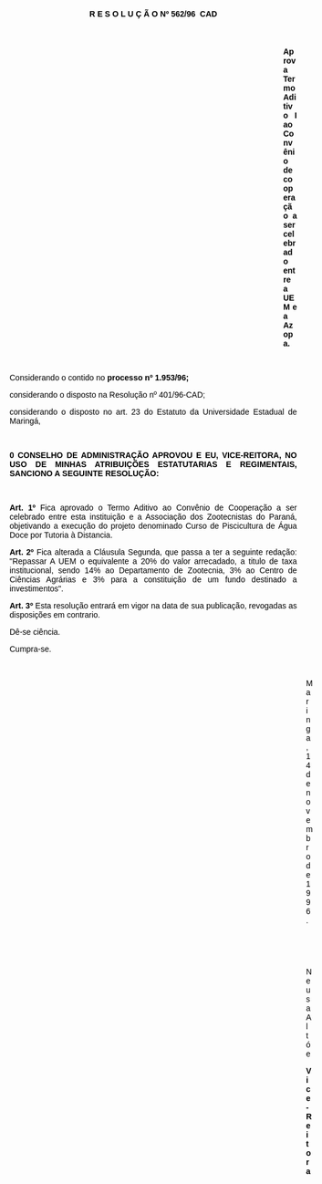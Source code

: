 <BODY TEXT="#000000">

<B><FONT FACE="Arial"><P ALIGN="CENTER">R E S O L U &Ccedil; &Atilde; O Nº 562/96  CAD</P>
</B><P ALIGN="CENTER"></P>
<P ALIGN="CENTER">&nbsp;</P><DIR>
<DIR>
<DIR>
<DIR>
<DIR>
<DIR>
<DIR>
<DIR>
<DIR>
<DIR>
<DIR>
<DIR>

<B><P ALIGN="JUSTIFY">Aprova Termo Aditivo I ao Conv&ecirc;nio de coopera&ccedil;&atilde;o a ser celebrado entre a UEM e a Azopa.</P>
</B><P ALIGN="JUSTIFY"></P>
<P ALIGN="JUSTIFY">&nbsp;</P></DIR>
</DIR>
</DIR>
</DIR>
</DIR>
</DIR>
</DIR>
</DIR>
</DIR>
</DIR>
</DIR>
</DIR>

<P ALIGN="JUSTIFY">Considerando o contido no <B>processo nº 1.953/96; </P>
</B><P ALIGN="JUSTIFY">considerando o disposto na Resolu&ccedil;&atilde;o nº 401/96-CAD; </P>
<P ALIGN="JUSTIFY">considerando o disposto no art. 23 do Estatuto da Universidade Estadual de Maring&aacute;,</P>
<P ALIGN="JUSTIFY"></P>
<P ALIGN="JUSTIFY">&nbsp;</P>
<B><P ALIGN="JUSTIFY">0 CONSELHO DE ADMINISTRA&Ccedil;&Atilde;O APROVOU E EU, VICE-REITORA, NO USO DE MINHAS ATRIBUI&Ccedil;&Otilde;ES ESTATUTARIAS E REGIMENTAIS, SANCIONO A SEGUINTE RESOLU&Ccedil;&Atilde;O:</P>
</B><P ALIGN="JUSTIFY"></P>
<P ALIGN="JUSTIFY">&nbsp;</P>
<B><P ALIGN="JUSTIFY">Art. 1º</B> Fica aprovado o Termo Aditivo ao Conv&ecirc;nio de Coopera&ccedil;&atilde;o a ser celebrado entre esta institui&ccedil;&atilde;o e a Associa&ccedil;&atilde;o dos Zootecnistas do Paran&aacute;, objetivando a execu&ccedil;&atilde;o do projeto denominado Curso de Piscicultura de &Aacute;gua Doce por Tutoria &agrave; Distancia.</P>
<B><P ALIGN="JUSTIFY">Art. 2º</B> Fica alterada a Cl&aacute;usula Segunda, que passa a ter a seguinte reda&ccedil;&atilde;o: "Repassar A UEM o equivalente a 20% do valor arrecadado, a titulo de taxa institucional, sendo 14% ao Departamento de Zootecnia, 3% ao Centro de Ci&ecirc;ncias Agr&aacute;rias e 3% para a constitui&ccedil;&atilde;o de um fundo destinado a investimentos".</P>
<B><P ALIGN="JUSTIFY">Art. 3º</B> Esta resolu&ccedil;&atilde;o entrar&aacute; em vigor na data de sua publica&ccedil;&atilde;o, revogadas as disposi&ccedil;&otilde;es em contrario.</P>
<P ALIGN="JUSTIFY">D&ecirc;-se ci&ecirc;ncia.</P>
<P ALIGN="JUSTIFY">Cumpra-se.</P>
<P ALIGN="JUSTIFY"></P>
<P ALIGN="JUSTIFY">&nbsp;</P><DIR>
<DIR>
<DIR>
<DIR>
<DIR>
<DIR>
<DIR>
<DIR>
<DIR>
<DIR>
<DIR>
<DIR>
<DIR>

<P ALIGN="JUSTIFY">Maringa, 14 de novembro de 1996.</P>
<P ALIGN="JUSTIFY"></P>
<P ALIGN="JUSTIFY">&nbsp;</P>
<P ALIGN="JUSTIFY">&nbsp;</P>
<P ALIGN="JUSTIFY">Neusa Alt&oacute;e</P>
<B><P ALIGN="JUSTIFY">Vice-Reitora</P></DIR>
</DIR>
</DIR>
</DIR>
</DIR>
</DIR>
</DIR>
</DIR>
</DIR>
</DIR>
</DIR>
</DIR>
</DIR>
</B></FONT></BODY>
